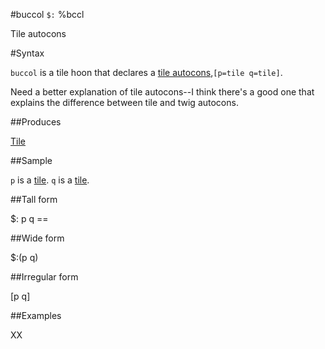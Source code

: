 #buccol `$:` %bccl

Tile autocons

#Syntax

`buccol` is a tile hoon that declares a [tile autocons](),`[p=tile q=tile]`.

Need a better explanation of tile autocons--I think there's a good one that explains the difference between tile and twig autocons.

##Produces

[Tile]()

##Sample

`p` is a [tile]().
`q` is a [tile]().

##Tall form

$:  p
        q
    ==

##Wide form

$:(p q)

##Irregular form

[p q]

##Examples

XX

